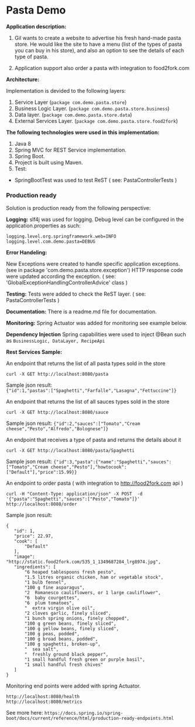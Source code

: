 # Pasta Demo

**Application description:**

1. Gil wants to create a website to advertise his fresh hand-made pasta store.
He would like the site to have a menu (list of the types of pasta you can buy in his store), and
also an option to see the details of each type of pasta.

2. Application support also order a pasta with integration to food2fork.com

**Architecture:**

Implementation is devided to the following layers:
1. Service Layer (`package com.demo.pasta.store`)
2. Business Logic Layer. (`package com.demo.pasta.store.business`)
3. Data layer. (`package com.demo.pasta.store.data`)
4. External Services Layer. (`package com.demo.pasta.store.food2fork`)

**The following technologies were used in this implementation:**
1. Java 8
2. Spring MVC for REST Service implementation.
3. Spring Boot.
4. Project is built using Maven.
5. Test:
  * SpringBootTest was used to test ReST ( see: PastaControllerTests ) 

### Production ready

Solution is production ready from the following perspective:
  
  **Logging:** 
  slf4j was used for logging.
  Debug level can be configured in the application.properties as such:
   
    logging.level.org.springframework.web=INFO
    logging.level.com.demo.pasta=DEBUG
       
  **Error Handeling:**
  
  New Exceptions were created to handle specific application exceptions. (see in package 'com.demo.pasta.store.exception')
  HTTP response code were updated according the exception. ( see: 'GlobalExceptionHandlingControllerAdvice' class )
    
  **Testing:**
  Tests were added to check the ReST layer. ( see: PastaControllerTests ) 
  
  **Documentation:**
  There is a readme.md file for documentation.
  
  **Monitoring:**
  Spring Actuator was added for monitoring see example below.
  
  **Dependency Injection**
  Spring capabilities were used to inject @Bean such as `BusinessLogic, DataLayer, RecipeApi`
 
 **Rest Services Sample:**
 
 An endpoint that returns the list of all pasta types sold in the store
 
  `curl -X GET http://localhost:8080/pasta`
 
  Sample json result:  
  `{"id":1,"pastas":["Spaghetti","Farfalle","Lasagna","Fettuccine"]}`

An endpoint that returns the list of all sauces types sold in the store

  `curl -X GET http://localhost:8080/sauce`

  Sample json result:
  `{"id":2,"sauces":["Tomato","Cream cheese","Pesto","Alfredo","Bolognese"]}`

An endpoint that receives a type of pasta and returns the details about it

 `curl -X GET http://localhost:8080/pasta/Spaghetti`

 Sample json result:
 `{"id":3,"pasta":{"name":"Spaghetti","sauces":["Tomato","Cream cheese","Pesto"],"howtocook":["Default"],"price":15.99}}`
 
 An endpoint to order pasta ( with integration to http://food2fork.com api )

 `curl -H "Content-Type: application/json" -X POST  -d '{"pasta":"Spaghetti","sauces":["Pesto","Tomato"]}' http://localhost:8080/order`

 Sample json result:
 ```
 {
    "id": 1,
    "price": 22.97,
    "cook": [
        "Default"
    ],
    "image": "http://static.food2fork.com/535_1_1349687284_lrg8974.jpg",
    "ingredients": [
        "6 heaped tablespoons fresh pesto",
        "1.5 litres organic chicken, ham or vegetable stock",
        "1 bulb fennel",
        "100 g fine asparagus",
        "2  Romanesco cauliflowers, or 1 large cauliflower",
        "6  baby courgettes",
        "6  plum tomatoes",
        "  extra virgin olive oil",
        "2 cloves garlic, finely sliced",
        "1 bunch spring onions, finely chopped",
        "100 g green beans, finely sliced",
        "100 g yellow beans, finely sliced",
        "100 g peas, podded",
        "100 g broad beans, podded",
        "100 g spaghetti, broken-up",
        "  sea salt",
        "  freshly ground black pepper",
        "1 small handful fresh green or purple basil",
        "1 small handful fresh chives"
    ]
}
```
Monitoring end points were added with spring Actuator.
```
http://localhost:8080/health
http://localhost:8080/metrics
```
See more here: `https://docs.spring.io/spring-boot/docs/current/reference/html/production-ready-endpoints.html`

